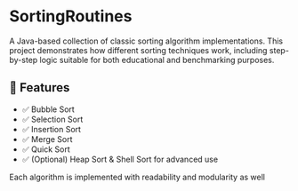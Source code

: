    # SortingRoutines 

A Java-based collection of classic sorting algorithm implementations. This project demonstrates how different sorting techniques work, including step-by-step logic suitable for both educational and benchmarking purposes.

## 🚀 Features    
   
- ✅ Bubble Sort  
- ✅ Selection Sort   
- ✅ Insertion Sort       
- ✅ Merge Sort          
- ✅ Quick Sort   
- ✅ (Optional) Heap Sort & Shell Sort for advanced use     
       
Each algorithm is implemented with readability and modularity as well           
        
   
        
      
       
    
     
     
  
   
 
